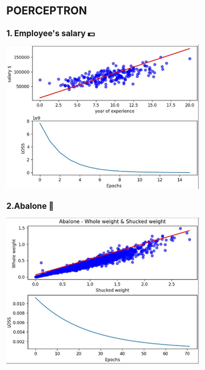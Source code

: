 # POERCEPTRON

## 1. Employee's salary 💵
<p float = "center" >
    <img src="https://github.com/kiana-jahanshid/PyLearn_MachineLearning/blob/main/Assignment_46_perceptron/Employee_salary/outputs/1_RESULT_f_lr0.00001_300.JPG" />
</p>

## 2.Abalone 🐚

<p float = "center" >
    <img src="https://github.com/kiana-jahanshid/PyLearn_MachineLearning/blob/main/Assignment_46_perceptron/Abalone/outputs/2_res_abalone.JPG" />
</p>

